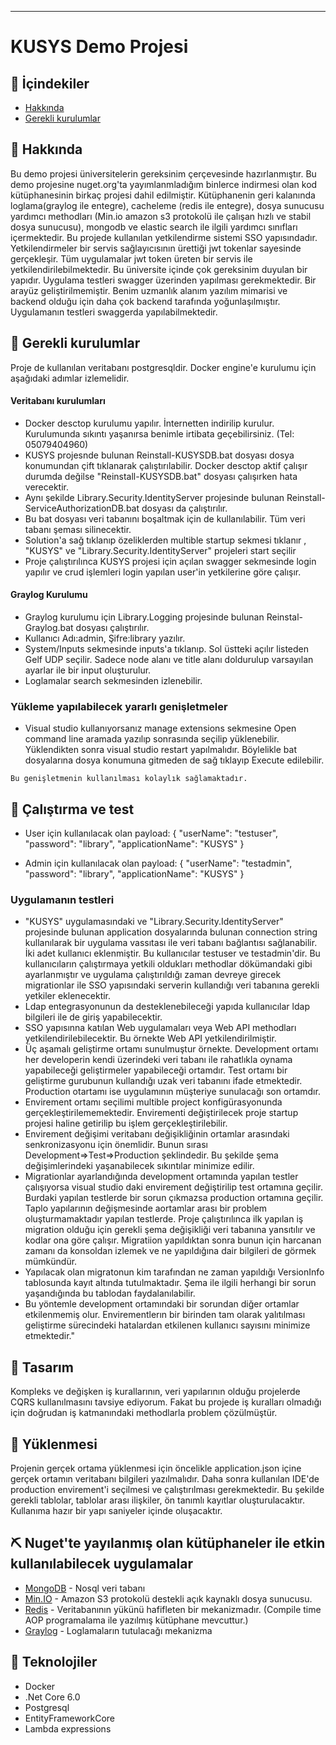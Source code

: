 

---


# KUSYS Demo Projesi 


## 📝 İçindekiler

- [Hakkında](#about)
- [Gerekli kurulumlar](#getting_started)

## 🧐 Hakkında <a name = "about"></a>

Bu demo projesi üniversitelerin gereksinim çerçevesinde hazırlanmıştır. Bu demo projesine
nuget.org'ta yayımlanmladığım binlerce indirmesi olan kod kütüphanesinin birkaç projesi dahil edilmiştir.
Kütüphanenin geri kalanında loglama(graylog ile entegre), cacheleme (redis ile entegre),
dosya sunucusu yardımcı methodları (Min.io amazon s3 protokolü ile çalışan hızlı ve stabil dosya sunucusu),
mongodb ve elastic search ile ilgili yardımcı sınıfları içermektedir. 
Bu projede kullanılan yetkilendirme sistemi SSO yapısındadır. Yetkilendirmeler bir servis sağlayıcısının ürettiği jwt tokenlar sayesinde gerçekleşir. 
 Tüm uygulamalar jwt token üreten bir servis ile yetkilendirilebilmektedir. 
 Bu üniversite içinde çok gereksinim duyulan bir yapıdır. 
 Uygulama testleri swagger üzerinden yapılması gerekmektedir. 
 Bir arayüz geliştirilmemiştir. Benim uzmanlık alanım yazılım mimarisi ve backend olduğu için daha çok backend tarafında yoğunlaşılmıştır. Uygulamanın testleri swaggerda yapılabilmektedir.
## 🏁 Gerekli kurulumlar <a name = "getting_started"></a>

Proje de kullanılan veritabanı postgresqldir. Docker engine'e kurulumu için aşağıdaki adımlar izlemelidir.

#### Veritabanı kurulumları
- Docker desctop kurulumu yapılır. İnternetten indirilip kurulur. Kurulumunda sıkıntı yaşanırsa benimle irtibata geçebilirsiniz. (Tel: 05079404960)
- KUSYS projesnde bulunan Reinstall-KUSYSDB.bat dosyası dosya konumundan çift tıklanarak çalıştırılabilir. 
Docker desctop aktif çalışır durumda değilse "Reinstall-KUSYSDB.bat" dosyası çalışırken hata verecektir.
- Aynı şekilde Library.Security.IdentityServer projesinde bulunan Reinstall-ServiceAuthorizationDB.bat dosyası da çalıştırılır.
- Bu bat dosyası veri tabanını boşaltmak için de kullanılabilir. Tüm veri tabanı şeması silinecektir.
- Solution'a sağ tıklanıp özeliklerden multible startup sekmesi tıklanır , "KUSYS" ve "Library.Security.IdentityServer" projeleri start seçilir
- Proje çalıştırılınca KUSYS projesi için açılan swagger sekmesinde login yapılır ve crud işlemleri login yapılan user'in yetkilerine göre çalışır.
#### Graylog Kurulumu
- Graylog kurulumu için Library.Logging projesinde bulunan Reinstal-Graylog.bat dosyası çalıştırılır.
- Kullanıcı Adı:admin, Şifre:library yazılır.
- System/Inputs sekmesinde inputs'a tıklanıp. 
Sol üstteki açılır listeden Gelf UDP seçilir. 
Sadece  node alanı ve title alanı doldurulup varsayılan ayarlar ile bir input oluşturulur.
- Loglamalar search sekmesinden izlenebilir.

### Yükleme yapılabilecek yararlı genişletmeler
- Visual studio kullanıyorsanız manage extensions sekmesine Open command line aramada yazılıp sonrasında 
seçilip yüklenebilir. Yüklendikten sonra visual studio restart yapılmalıdır.
Böylelikle bat dosyalarına dosya konumuna gitmeden de sağ tıklayıp Execute edilebilir.


```
Bu genişletmenin kullanılması kolaylık sağlamaktadır.
```

## 🔧 Çalıştırma ve test <a name = "tests"></a>

- User için kullanılacak olan payload: { "userName": "testuser", "password": "library", "applicationName": "KUSYS" }

- Admin için kullanılacak olan payload: { "userName": "testadmin", "password": "library", "applicationName": "KUSYS" }

### Uygulamanın testleri

- "KUSYS" uygulamasındaki ve "Library.Security.IdentityServer" projesinde bulunan application dosyalarında bulunan connection string kullanılarak bir uygulama vassıtası ile veri tabanı bağlantısı sağlanabilir.
İki adet kullanıcı eklenmiştir. Bu kullanıcılar testuser ve testadmin'dir. Bu kullanıcıların çalıştırmaya yetkili oldukları methodlar dökümandaki gibi 
ayarlanmıştır ve uygulama çalıştırıldığı zaman devreye girecek migrationlar ile SSO yapısındaki serverin kullandığı veri tabanına gerekli yetkiler eklenecektir.
- Ldap entegrasyonunun da desteklenebileceği yapıda kullanıcılar ldap bilgileri ile de giriş yapabilecektir.
 - SSO yapısınna katılan Web uygulamaları veya Web API methodları yetkilendirilebilecektir. Bu örnekte Web API yetkilendirilmiştir.
 - Üç aşamalı geliştirme ortamı sunulmuştur örnekte. 
 Development ortamı her developerin kendi üzerindeki veri tabanı ile rahatlıkla oynama yapabileceği geliştirmeler yapabileceği ortamdır. 
 Test ortamı bir geliştirme gurubunun kullandığı uzak veri tabanını ifade etmektedir. 
 Production otartamı ise uygulamının müşteriye sunulacağı son ortamdır.
- Envirement ortamı seçilimi multible project konfigürasyonunda gerçekleştirilememektedir. 
Envirementi değiştirilecek proje startup projesi haline getirilip bu işlem gerçekleştirilebilir.
- Envirement değişimi veritabanı değişikliğinin ortamlar arasındaki senkronizasyonu için önemlidir. 
Bunun sırası Development=>Test=>Production şeklindedir. 
Bu şekilde şema değişimlerindeki yaşanabilecek sıkıntılar minimize edilir.
 - Migrationlar ayarlandığında development ortamında yapılan testler çalışıyorsa visual studio daki envirement değiştirilip test ortamına geçilir.
 Burdaki yapılan testlerde bir sorun çıkmazsa production ortamına geçilir.
 Taplo yapılarının değişmesinde aortamlar arası bir problem oluşturmamaktadır yapılan testlerde. 
 Proje çalıştırılınca ilk yapılan iş migration olduğu için gerekli şema değişikliği veri tabanına yansıtılır ve kodlar ona göre çalışır. 
 Migratiion yapıldıktan sonra bunun için harcanan zamanı da konsoldan izlemek ve ne yapıldığına dair bilgileri de görmek mümkündür.
 - Yapılacak olan migratonun kim tarafından ne zaman yapıldığı VersionInfo tablosunda kayıt altında tutulmaktadır. 
 Şema ile ilgili herhangi bir sorun yaşandığında bu tablodan faydalanılabilir.
 - Bu yöntemle development ortamındaki bir sorundan diğer ortamlar etkilenmemiş olur. 
 Envirementlerın bir birinden tam olarak yalıtılması geliştirme sürecindeki hatalardan etkilenen kullanıcı sayısını minimize etmektedir."

## 🎈 Tasarım <a name="usage"></a>
Kompleks ve değişken iş kurallarının, veri yapılarının olduğu projelerde CQRS kullanılmasını tavsiye ediyorum. 
Fakat bu projede iş kuralları olmadığı için doğrudan iş katmanındaki methodlarla problem çözülmüştür.

## 🚀 Yüklenmesi <a name = "deployment"></a>

Projenin gerçek ortama yüklenmesi için öncelikle application.json 
içine gerçek ortamın veritabanı bilgileri yazılmalıdır. Daha sonra kullanılan IDE'de production envirement'i seçilmesi ve çalıştırılması gerekmektedir.
Bu şekilde gerekli tablolar, tablolar arası ilişkiler, ön tanımlı kayıtlar oluşturulacaktır. Kullanıma hazır bir yapı saniyeler içinde oluşacaktır.


## ⛏️ Nuget'te yayılanmış olan kütüphaneler ile etkin kullanılabilecek uygulamalar <a name = "built_using"></a>

- [MongoDB](https://www.mongodb.com/) - Nosql veri tabanı
- [Min.IO](https://expressjs.com/) - Amazon S3 protokolü destekli açık kaynaklı dosya sunucusu.
- [Redis]() - Veritabanının yükünü hafifleten bir mekanizmadır. (Compile time AOP programalama ile yazılmış kütüphane mevcuttur.)
- [Graylog]() - Loglamaların tutulacağı mekanizma

## 🎉 Teknolojiler <a name = "acknowledgement"></a>

- Docker
- .Net Core 6.0
- Postgresql
- EntityFrameworkCore
- Lambda expressions
